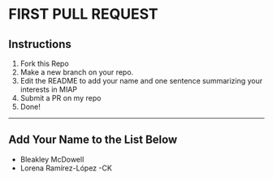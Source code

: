 # FIRST PULL REQUEST

## Instructions
1. Fork this Repo
2. Make a new branch on your repo.
3. Edit the README to add your name and one sentence summarizing your interests in MIAP
4. Submit a PR on my repo
5. Done!

<hr>

## Add Your Name to the List Below

- Bleakley McDowell
- Lorena Ramírez-López
-CK
